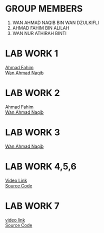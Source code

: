 # GROUP MEMBERS 

1. WAN AHMAD NAQIB BIN WAN DZULKIFLI
2. AHMAD FAHIM BIN ALILAH
3. WAN NUR ATHIRAH BINTI 

# LAB WORK 1
<a href="https://t.me/c/1268048899/34648"> Ahmad Fahim </a> <br>
<a href="https://t.me/c/1268048899/34323?thread=33987">Wan Ahmad Naqib</a> <br>
# LAB WORK 2
<a href="https://t.me/c/1268048899/35630"> Ahmad Fahim </a> <br>
<a href="https://t.me/c/1268048899/34649?thread=33988">Wan Ahmad Naqib</a> <br>
# LAB WORK 3
<a href= "https://youtu.be/1ChB8rqL4rI"> Wan Ahmad Naqib  </a> <br>
# LAB WORK 4,5,6
<a href= "https://youtu.be/SUlHa_pj0tE"> Video Link </a> <br>
<a href="https://github.com/AFahim02/firebaseloginpage/tree/main/firebaseloginpage"> Source Code </a> <br>
# LAB WORK 7
<a href= "https://youtu.be/anExtkn_Y1I"> video link</a> <br>
<a href= "https://github.com/AFahim02/lab7"> Source Code </a> <br>
